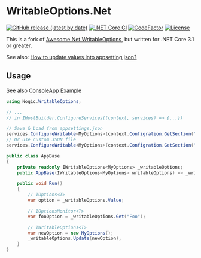 # WritableOptions.Net

[![GitHub release (latest by date)](https://img.shields.io/github/v/release/nogic1008/WritableOptions.Net)](https://github.com/nogic1008/WritableOptions.Net/releases)
[![.NET Core CI](https://github.com/nogic1008/WritableOptions.Net/actions/workflows/dotnetcore.yml/badge.svg)](https://github.com/nogic1008/WritableOptions.Net/actions/workflows/dotnetcore.yml)
[![CodeFactor](https://www.codefactor.io/repository/github/nogic1008/WritableOptions.Net/badge)](https://www.codefactor.io/repository/github/nogic1008/WritableOptions.Net)
[![License](https://img.shields.io/github/license/nogic1008/WritableOptions.Net)](LICENSE)

This is a fork of [Awesome.Net.WritableOptions](https://github.com/Nongzhsh/Awesome.Net.WritableOptions), but written for .NET Core 3.1 or greater.

See also: [How to update values into appsetting.json?](https://stackoverflow.com/questions/40970944/how-to-update-values-into-appsetting-json)

## Usage

See also [ConsoleApp Example](./sandbox/ConsoleAppExample/)

```csharp
using Nogic.WritableOptions;

// ...
// in IHostBuilder.ConfigureServices((context, services) => {...})

// Save & Load from appsettings.json
services.ConfigureWritable<MyOptions>(context.Configration.GetSection("MySection"));
// Or use custom JSON file
services.ConfigureWritable<MyOptions>(context.Configration.GetSection("MySection"), "Resources/mysettings.json");
```

```csharp
public class AppBase
{
    private readonly IWritableOptions<MyOptions> _writableOptions;
    public AppBase(IWritableOptions<MyOptions> writableOptions) => _writableOptions = writableOptions;

    public void Run()
    {
        // IOptions<T>
        var option = _writableOptions.Value;

        // IOptionsMonitor<T>
        var fooOption = _writableOptions.Get("Foo");

        // IWritableOptions<T>
        var newOption = new MyOptions();
        _writableOptions.Update(newOption);
    }
}
```
